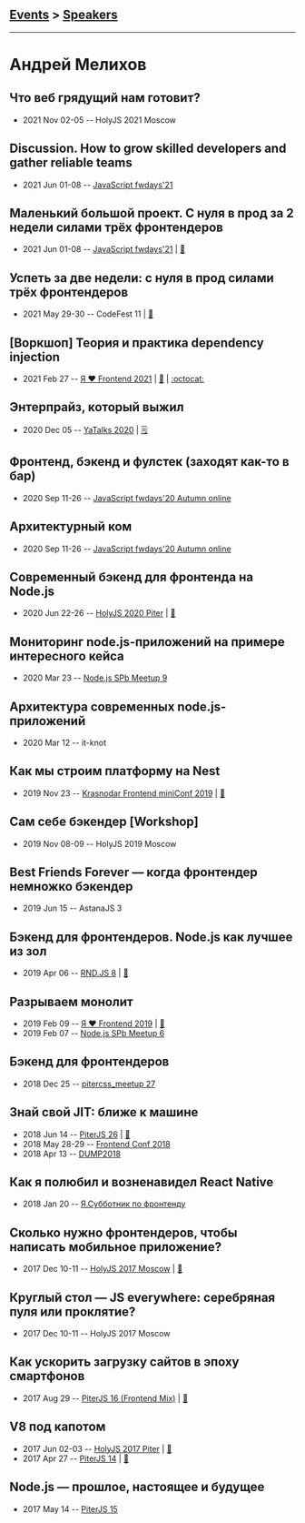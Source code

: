 ## [Events](../README.md) > [Speakers](../speakers.md)
---

# Андрей Мелихов

## Что веб грядущий нам готовит?
- 2021 Nov 02-05 -- HolyJS 2021 Moscow    
## Discussion. How to grow skilled developers and gather reliable teams
- 2021 Jun 01-08 -- [JavaScript fwdays&#39;21](https://youtu.be/dzGymPC3YbE)    
## Маленький большой проект. С нуля в прод за 2 недели силами трёх фронтендеров
- 2021 Jun 01-08 -- [JavaScript fwdays&#39;21](https://youtu.be/1AOSKYPveyA)  | [:notebook:](https://www.slideshare.net/fwdays/the-little-big-project-from-zero-to-hero-in-two-weeks-with-3-frontend-engineers-only-andrey-melikhov)  
## Успеть за две недели: с нуля в прод силами трёх фронтендеров
- 2021 May 29-30 -- CodeFest 11  | [:notebook:](https://disk.yandex.ru/d/Q4PUeI6qcVqYRA)  
## [Воркшоп] Теория и практика dependency injection
- 2021 Feb 27 -- [Я ❤ Frontend 2021](https://youtu.be/inJMee0Jl90)  | [:notebook:](https://github.com/amel-true/ylf-di-workshop/blob/master/slides.pdf) | [:octocat:](https://github.com/amel-true/ylf-di-workshop) 
## Энтерпрайз, который выжил
- 2020 Dec 05 -- [YaTalks 2020](https://youtu.be/CqOUpouTCZM)    | [:spiral_notepad:](https://habr.com/ru/company/yandex/blog/540126/)
## Фронтенд, бэкенд и фулстек (заходят как-то в бар)
- 2020 Sep 11-26 -- [JavaScript fwdays&#39;20 Autumn online](https://youtu.be/hExS0b_4XfM)    
## Архитектурный ком
- 2020 Sep 11-26 -- [JavaScript fwdays&#39;20 Autumn online](https://youtu.be/ueds8WfEgSE)    
## Cовременный бэкенд для фронтенда на Node.js
- 2020 Jun 22-26 -- [HolyJS 2020 Piter](https://youtu.be/QirEXoeDJzs)  | [:notebook:](https://downloads.ctfassets.net/nn534z2fqr9f/21khMWzzf9Fx5CiLjH6ppK/45eff7fd746db5055187efc7493fa7ff/Holy.pdf)  
## Мониторинг node.js-приложений на примере интересного кейса
- 2020 Mar 23 -- [Node.js SPb Meetup 9](https://www.youtube.com/watch?v=UX8ZNmRY-To)    
## Архитектура современных node.js-приложений
- 2020 Mar 12 -- it-knot    
## Как мы строим платформу на Nest
- 2019 Nov 23 -- [Krasnodar Frontend miniConf 2019](https://youtu.be/Ys6XR24o4kU)  | [:notebook:](https://yadi.sk/i/PAW_1cnAHW0s8A)  
## Сам себе бэкендер [Workshop]
- 2019 Nov 08-09 -- HolyJS 2019 Moscow    
## Best Friends Forever — когда фронтендер немножко бэкендер
- 2019 Jun 15 -- AstanaJS 3    
## Бэкенд для фронтендеров. Node.js как лучшее из зол
- 2019 Apr 06 -- [RND.JS 8](https://www.youtube.com/watch?v=_LTof44zRYQ)  | [:notebook:](https://vk.com/doc475435776_498757154?hash=be3dd7cfd5b0499ebe&dl=75dcf5ee53c7184089)  
## Разрываем монолит
- 2019 Feb 09 -- [Я ❤ Frontend 2019](https://www.youtube.com/watch?v=4hojifgc4wA)  | [:notebook:](https://yadi.sk/i/DI_LU9KyRto3GQ)  
- 2019 Feb 07 -- [Node.js SPb Meetup 6](https://youtu.be/zOzThmwfoNk?t=2405)    
## Бэкенд для фронтендеров
- 2018 Dec 25 -- [pitercss_meetup 27](https://www.youtube.com/watch?v=63Rx2hyYIZw)    
## Знай свой JIT: ближе к машине
- 2018 Jun 14 -- [PiterJS 26](https://www.youtube.com/watch?v=2NYaQLOIs2o)  | [:notebook:](https://fs.piterjs.org/events/26/melikhov.pdf)  
- 2018 May 28-29 -- [Frontend Conf 2018](https://www.youtube.com/watch?v=cgquEDC0Ko4)    
- 2018 Apr 13 -- [DUMP2018](https://www.youtube.com/watch?v=ZEwFVEXK1xI)    
## Как я полюбил и возненавидел React Native
- 2018 Jan 20 -- [Я.Субботник по фронтенду](https://events.yandex.ru/lib/talks/5486/)    
## Сколько нужно фронтендеров, чтобы написать мобильное приложение?
- 2017 Dec 10-11 -- [HolyJS 2017 Moscow](https://www.youtube.com/watch?v=lYnk7nxEeOk)  | [:notebook:](https://assets.ctfassets.net/nn534z2fqr9f/1WCKJVqYeMakkUEKqwYEgu/0510ae7d09caf1e70e377e44642f8be5/Andrey_Melikhov_How_many_front-end_developers_does_it_take_to_create_a_mobile_app.pdf)  
## Круглый стол — JS everywhere: серебряная пуля или проклятие?
- 2017 Dec 10-11 -- HolyJS 2017 Moscow    
## Как ускорить загрузку сайтов в эпоху смартфонов
- 2017 Aug 29 -- [PiterJS 16 (Frontend Mix)](https://www.youtube.com/watch?v=PnokeAHX7XY)  | [:notebook:](https://github.com/piterjs/piterjs.org/blob/master/events/16/Andrey_Melikhov.pdf)  
## V8 под капотом
- 2017 Jun 02-03 -- [HolyJS 2017 Piter](https://www.youtube.com/watch?v=SNs61SwZbTI)  | [:notebook:](https://downloads.contentful.com/nn534z2fqr9f/5CKHA7h43YKscaCGMQ0sO4/bc2c164a90b96ed0a5d887e11ae835b3/Melikhov_Andrey_V8_under_the_hood__1_.pdf)  
- 2017 Apr 27 -- [PiterJS 14](https://www.youtube.com/watch?v=ol2BB1CLziI)  | [:notebook:](https://www.icloud.com/keynote/0mTVHs5cQdL3KOyaHbhWPygFg)  
## Node.js — прошлое, настоящее и будущее
- 2017 May 14 -- [PiterJS 15](https://www.youtube.com/watch?v=m0Z7J4tUUvk)    
